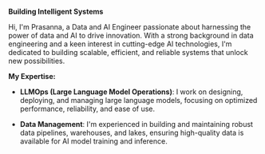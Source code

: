 
**Building Intelligent Systems**

Hi, I'm Prasanna, a Data and AI Engineer passionate about harnessing the power of data and AI to drive innovation. With a strong background in data engineering and a keen interest in cutting-edge AI technologies, I'm dedicated to building scalable, efficient, and reliable systems that unlock new possibilities.

**My Expertise:**

- **LLMOps (Large Language Model Operations)**: I work on designing, deploying, and managing large language models, focusing on optimized performance, reliability, and ease of use.

- **Data Management**: I'm experienced in building and maintaining robust data pipelines, warehouses, and lakes, ensuring high-quality data is available for AI model training and inference.


<!---
prazevj/prazevj is a ✨ special ✨ repository because its `README.md` (this file) appears on your GitHub profile.
You can click the Preview link to take a look at your changes.
--->

